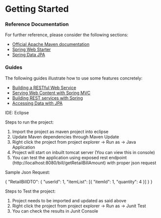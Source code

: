 # Getting Started

### Reference Documentation
For further reference, please consider the following sections:

* [Official Apache Maven documentation](https://maven.apache.org/guides/index.html)
* [Spring Web Starter](https://docs.spring.io/spring-boot/docs/{bootVersion}/reference/htmlsingle/#boot-features-developing-web-applications)
* [Spring Data JPA](https://docs.spring.io/spring-boot/docs/{bootVersion}/reference/htmlsingle/#boot-features-jpa-and-spring-data)

### Guides
The following guides illustrate how to use some features concretely:

* [Building a RESTful Web Service](https://spring.io/guides/gs/rest-service/)
* [Serving Web Content with Spring MVC](https://spring.io/guides/gs/serving-web-content/)
* [Building REST services with Spring](https://spring.io/guides/tutorials/bookmarks/)
* [Accessing Data with JPA](https://spring.io/guides/gs/accessing-data-jpa/)

IDE: Eclipse 

Steps to run the project:
1. Import the project as maven project into eclipse
2. Update Maven dependencies through Maven Update
3. Right click the project from project explorer -> Run as -> Java Application
4. Project will start on inbuilt tomcat server (You can view this in console)
5. You can test the application using exposed rest endpoint (http://localhost:8080/bill/getRetailBillAmount) with proper json request

Sample Json Request:

{
	"RetailBillDTO": {
		"userId": 1,
		"itemList": [{
			"itemId": 1,
			"quantity": 4
		}]
	}
}

Steps to Test the project:
1. Project needs to be imported and updated as said above
2. Right click the project from project explorer -> Run as -> Junit Test
3. You can check the results in Junit Console
